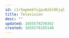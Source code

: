 ```yaml
---
id: c1r5wpmeb7ujpu8zbl0hjql
title: Television
desc: ""
updated: 1655578250362
created: 1655578185140
---
```

